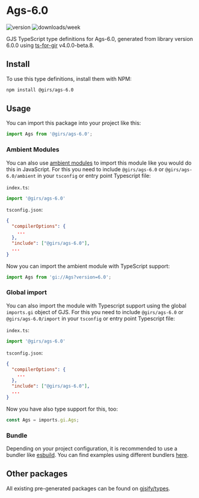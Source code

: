 
# Ags-6.0

![version](https://img.shields.io/npm/v/@girs/ags-6.0)
![downloads/week](https://img.shields.io/npm/dw/@girs/ags-6.0)


GJS TypeScript type definitions for Ags-6.0, generated from library version 6.0.0 using [ts-for-gir](https://github.com/gjsify/ts-for-gir) v4.0.0-beta.8.


## Install

To use this type definitions, install them with NPM:
```bash
npm install @girs/ags-6.0
```

## Usage

You can import this package into your project like this:
```ts
import Ags from '@girs/ags-6.0';
```

### Ambient Modules

You can also use [ambient modules](https://github.com/gjsify/ts-for-gir/tree/main/packages/cli#ambient-modules) to import this module like you would do this in JavaScript.
For this you need to include `@girs/ags-6.0` or `@girs/ags-6.0/ambient` in your `tsconfig` or entry point Typescript file:

`index.ts`:
```ts
import '@girs/ags-6.0'
```

`tsconfig.json`:
```json
{
  "compilerOptions": {
    ...
  },
  "include": ["@girs/ags-6.0"],
  ...
}
```

Now you can import the ambient module with TypeScript support: 

```ts
import Ags from 'gi://Ags?version=6.0';
```

### Global import

You can also import the module with Typescript support using the global `imports.gi` object of GJS.
For this you need to include `@girs/ags-6.0` or `@girs/ags-6.0/import` in your `tsconfig` or entry point Typescript file:

`index.ts`:
```ts
import '@girs/ags-6.0'
```

`tsconfig.json`:
```json
{
  "compilerOptions": {
    ...
  },
  "include": ["@girs/ags-6.0"],
  ...
}
```

Now you have also type support for this, too:

```ts
const Ags = imports.gi.Ags;
```

### Bundle

Depending on your project configuration, it is recommended to use a bundler like [esbuild](https://esbuild.github.io/). You can find examples using different bundlers [here](https://github.com/gjsify/ts-for-gir/tree/main/examples).

## Other packages

All existing pre-generated packages can be found on [gjsify/types](https://github.com/gjsify/types).

